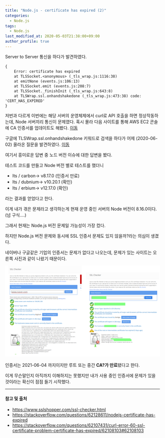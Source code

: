 ```yaml
---
title: "Node.js - certificate has expired (2)"
categories: 
  - Node.js
tags:
  - Node.js
last_modified_at: 2020-05-03T21:38:00+09:00
author_profile: true
---
```


Server to Server 통신을 하다가 발견하였다.

    { 
        Error: certificate has expired
        at TLSSocket.<anonymous> (_tls_wrap.js:1116:38)
        at emitNone (events.js:106:13)
        at TLSSocket.emit (events.js:208:7)
        at TLSSocket._finishInit (_tls_wrap.js:643:8)
        at TLSWrap.ssl.onhandshakedone (_tls_wrap.js:473:38) code: 'CERT_HAS_EXPIRED' 
    }

저번과 다르게 이번에는 해당 서버의 운영체제에서 curl로 API 호출을 하면 정상작동하는데, Node 서버끼리 통신이 문제였다. 혹시 몰라 다음 사이트를 통해 AWS EC2 콘솔에 CA 인증서를 업데이트도 해봤다. [이동](https://stackoverflow.com/questions/62107431/curl-error-60-ssl-certificate-problem-certificate-has-expired/62108103#62108103)


구글에 TLSWrap.ssl.onhandshakedone 키워드로 검색을 하다가 어제 (2020-06-02) 올라온 질문을 발견하였다. [이동](https://stackoverflow.com/questions/62128611/nodejs-certificate-has-expired)

여기서 흥미로운 답변 중 노드 버전 이슈에 대한 답변을 봤다.

테스트 코드를 만들고 Node 버전 별로 테스트를 했더니 
- lts / carbon-> v8.17.0 (인증서 만료)
- lts / dubnium-> v10.20.1 (확인)
- lts / erbium-> v12.17.0 (확인)

라는 결과를 얻었다고 한다.



이게 내가 겪은 문제라고 생각하는게 현재 운영 중인 서버의 Node 버전이 8.16.0이다. (넘 구식....)

그래서 현재는 Node.js 버전 문제일 가능성이 가장 컸다.

하지만 Node.js 버전 문제와 동시에 SSL 인증서 문제도 있지 않을까?라는 의심이 생겼다.

네이버나 구글같은 기업의 인증서는 문제가 없다고 나오는데, 문제가 있는 사이트는 오른쪽 사진과 같이 나왔기 때문이다.

![2](/assets/img/posts/nodejs/certificate/2.png)

인증서는 2021-06-04 까지이지만 루트 또는 중간 **CA?가 만료**됐다고 한다.

이게 무슨말인지 아직까지 이해하지는 못했지만 내가 사용 중인 인증서에 문제가 있을 것이라는 확신이 점점 들기 시작했다.

---
#### 참고 및 출처

- https://www.sslshopper.com/ssl-checker.html
- https://stackoverflow.com/questions/62128611/nodejs-certificate-has-expired
- https://stackoverflow.com/questions/62107431/curl-error-60-ssl-certificate-problem-certificate-has-expired/62108103#62108103﻿